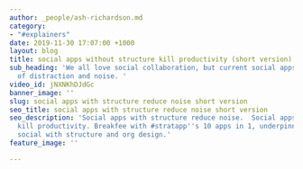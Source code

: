 ```yaml
---
author: _people/ash-richardson.md
category:
- "#explainers"
date: 2019-11-30 17:07:00 +1000
layout: blog
title: social apps without structure kill productivity (short version)
sub_heading: 'We all love social collaboration, but current social apps are a firehose
  of distraction and noise. '
video_id: jNXNKhDJdGc
banner_image: ''
slug: social apps with structure reduce noise short version
seo_title: social apps with structure reduce noise short version
seo_description: 'Social apps with structure reduce noise.  Social apps without structure
  kill productivity. Breakfee with #stratapp''s 10 apps in 1, underpinned by unique
  social with structure and org design.'
feature_image: ''

---
```

